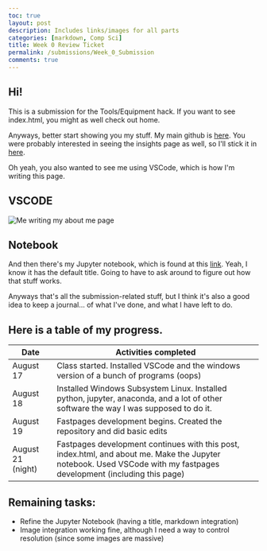 ```yaml
---
toc: true
layout: post
description: Includes links/images for all parts
categories: [markdown, Comp Sci]
title: Week 0 Review Ticket
permalink: /submissions/Week_0_Submission
comments: true
---
```


## Hi!

This is a submission for the Tools/Equipment hack. If you want to see index.html, you might as well check out home.

Anyways, better start showing you my stuff. My main github is [here](https://github.com/Leonard514/FastPage). You were probably interested in seeing the insights page as well, so I'll stick it in [here](https://github.com/Leonard514/FastPage/pulse).

Oh yeah, you also wanted to see me using VSCode, which is how I'm writing this page.

## VSCODE
![]({{site.baseurl}}/images/VSCODE.png "Me writing my about me page")
## Notebook
And then there's my Jupyter notebook, which is found at this [link](https://leonard514.github.io/FastPage/2022/08/22/print_test.html). Yeah, I know it has the default title. Going to have to ask around to figure out how that stuff works.

Anyways that's all the submission-related stuff, but I think it's also a good idea to keep a journal... of what I've done, and what I have left to do.

## Here is a table of my progress.

| Date | Activities completed |
|-|-|
| August 17 | Class started. Installed VSCode and the windows version of a bunch of programs (oops)|
| August 18 | Installed Windows Subsystem Linux. Installed python, jupyter, anaconda, and a lot of other software the way I was supposed to do it.|
| August 19 | Fastpages development begins. Created the repository and did basic edits |
| August 21 (night) | Fastpages development continues with this post, index.html, and about me. Make the Jupyter notebook. Used VSCode with my fastpages development (including this page)|

## Remaining tasks:
- Refine the Jupyter Notebook (having a title, markdown integration)
- Image integration working fine, although I need a way to control resolution (since some images are massive)